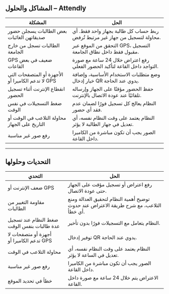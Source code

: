## المشاكل والحلول – Attendly

| المشكلة | الحل |
|---------|-----|
| بعض الطالبات يسجلن حضور صديقاتهن الغائبات | ربط حساب كل طالبة بجهاز واحد فقط. أي محاولة لتسجيل من جهاز غير مرتبط تُرفض. |
| الطالبات تسجل من خارج الجامعة | التحقق من الموقع عبر GPS، التسجيل مقبول فقط داخل نطاق الجامعة. |
| GPS ضعيف في بعض القاعات | رفع اعتراض خلال 24 ساعة مع صورة التواجد داخل القاعة لتأكيد الحضور الفعلي. |
| الأجهزة أو المتصفحات التي لا تدعم الكاميرا أو GPS | وضع متطلبات الاستخدام الأساسية، وإضافة خيار إدخال QR يدوي عند الحاجة. |
| انقطاع الإنترنت أثناء تسجيل الحضور | حفظ الحضور مؤقتًا على الجهاز وإرساله تلقائيًا عند عودة الاتصال بالإنترنت. |
| ضغط التسجيلات في نفس الوقت | النظام يعالج كل تسجيل فورًا لضمان عدم فقد أي حضور. |
| محاولة التلاعب في الوقت أو التاريخ على الجهاز | النظام يعتمد على وقت النظام نفسه، أي تعديل في جهاز الطالبة لا يؤثر. |
| رفع صور غير مناسبة | الصور يجب أن تكون مباشرة من الكاميرا داخل القاعة. |

---

## التحديات وحلولها

| التحدي | الحل |
|--------|-----|
| ضعف الإنترنت أو GPS | رفع اعتراض أو تسجيل مؤقت على الجهاز حتى عودة الاتصال. |
| مقاومة التغيير من الطالبات | توضيح أهمية النظام لتحقيق العدالة ومنع التلاعب، مع شرح طريقة الاعتراض عند حدوث أي خطأ. |
| ضغط النظام عند تسجيل عدة طالبات بنفس الوقت | النظام يتعامل مع التسجيلات فورًا بدون تأخير. |
| أجهزة أو متصفحات لا تدعم الكاميرا أو GPS | توفير إدخال QR يدوي عند الحاجة. |
| محاولة التلاعب في الوقت | النظام يعتمد على وقت النظام نفسه، أي تعديل في الساعة لا يؤثر. |
| رفع صور غير مناسبة | الصور يجب أن تكون مباشرة من الكاميرا داخل القاعة. |
| خطأ في تحديد الموقع | الاعتراض يتم خلال 24 ساعة مع صورة داخل القاعة. |
